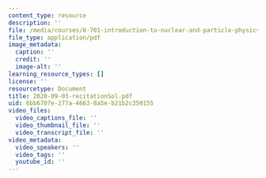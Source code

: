 ```yaml
---
content_type: resource
description: ''
file: /media/courses/8-701-introduction-to-nuclear-and-particle-physics-fall-2020/2020-09-03-recitationsol.pdf
file_type: application/pdf
image_metadata:
  caption: ''
  credit: ''
  image-alt: ''
learning_resource_types: []
license: ''
resourcetype: Document
title: 2020-09-03-recitationSol.pdf
uid: 6bb6707e-277a-4663-8a5e-b21b2c350155
video_files:
  video_captions_file: ''
  video_thumbnail_file: ''
  video_transcript_file: ''
video_metadata:
  video_speakers: ''
  video_tags: ''
  youtube_id: ''
---
```


